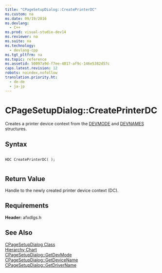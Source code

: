 ```yaml
---
title: "CPageSetupDialog::CreatePrinterDC"
ms.custom: na
ms.date: 09/19/2016
ms.devlang: 
  - C++
ms.prod: visual-studio-dev14
ms.reviewer: na
ms.suite: na
ms.technology: 
  - devlang-cpp
ms.tgt_pltfrm: na
ms.topic: reference
ms.assetid: 50097a9d-f7ee-4017-af9c-146e5382d57c
caps.latest.revision: 12
robots: noindex,nofollow
translation.priority.ht: 
  - de-de
  - ja-jp
---
```

# CPageSetupDialog::CreatePrinterDC
Creates a printer device context from the [DEVMODE](http://msdn.microsoft.com/library/windows/desktop/dd183565) and [DEVNAMES](../vs140/DEVNAMES-Structure.md) structures.  
  
## Syntax  
  
```  
  
HDC CreatePrinterDC( );  
  
```  
  
## Return Value  
 Handle to the newly created printer device context (DC).  
  
## Requirements  
 **Header:** afxdlgs.h  
  
## See Also  
 [CPageSetupDialog Class](../vs140/CPageSetupDialog-Class.md)   
 [Hierarchy Chart](../vs140/Hierarchy-Chart.md)   
 [CPageSetupDialog::GetDevMode](../vs140/CPageSetupDialog--GetDevMode.md)   
 [CPageSetupDialog::GetDeviceName](../vs140/CPageSetupDialog--GetDeviceName.md)   
 [CPageSetupDialog::GetDriverName](../vs140/CPageSetupDialog--GetDriverName.md)